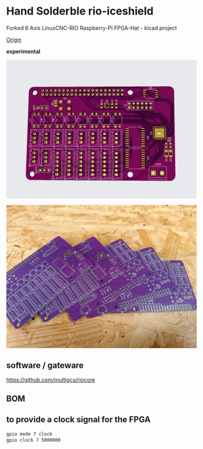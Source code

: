 # Hand Solderble rio-iceshield
Forked 6 Axis LinuxCNC-RIO Raspberry-PI FPGA-Hat - kicad project

[Origin](https://github.com/multigcs/rio-iceshield)

**experimental**


![rio-iceshield](./rio-iceshield.png)

![pcb](./pcb.png)

## software / gateware
https://github.com/multigcs/riocore

## BOM



## to provide a clock signal for the FPGA
```
gpio mode 7 clock
gpio clock 7 5000000
```
